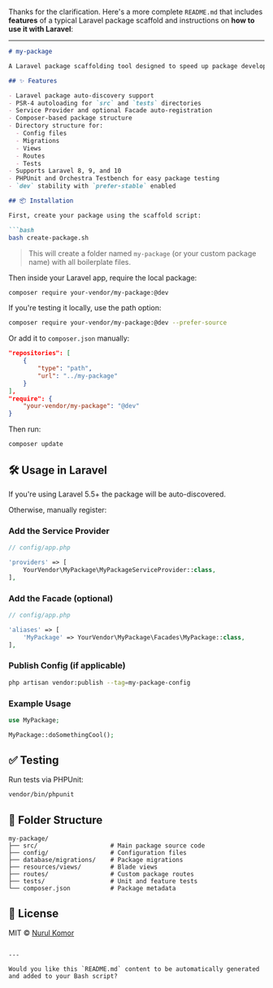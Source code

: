 Thanks for the clarification. Here's a more complete `README.md` that includes **features** of a typical Laravel package scaffold and instructions on **how to use it with Laravel**:

---

```markdown
# my-package

A Laravel package scaffolding tool designed to speed up package development with Laravel support.

## ✨ Features

- Laravel package auto-discovery support
- PSR-4 autoloading for `src` and `tests` directories
- Service Provider and optional Facade auto-registration
- Composer-based package structure
- Directory structure for:
  - Config files
  - Migrations
  - Views
  - Routes
  - Tests
- Supports Laravel 8, 9, and 10
- PHPUnit and Orchestra Testbench for easy package testing
- `dev` stability with `prefer-stable` enabled

## 📦 Installation

First, create your package using the scaffold script:

```bash
bash create-package.sh
```

> This will create a folder named `my-package` (or your custom package name) with all boilerplate files.

Then inside your Laravel app, require the local package:

```bash
composer require your-vendor/my-package:@dev
```

If you're testing it locally, use the path option:

```bash
composer require your-vendor/my-package:@dev --prefer-source
```

Or add it to `composer.json` manually:

```json
"repositories": [
    {
        "type": "path",
        "url": "../my-package"
    }
],
"require": {
    "your-vendor/my-package": "@dev"
}
```

Then run:

```bash
composer update
```

## 🛠 Usage in Laravel

If you're using Laravel 5.5+ the package will be auto-discovered.

Otherwise, manually register:

### Add the Service Provider

```php
// config/app.php

'providers' => [
    YourVendor\MyPackage\MyPackageServiceProvider::class,
],
```

### Add the Facade (optional)

```php
// config/app.php

'aliases' => [
    'MyPackage' => YourVendor\MyPackage\Facades\MyPackage::class,
],
```

### Publish Config (if applicable)

```bash
php artisan vendor:publish --tag=my-package-config
```

### Example Usage

```php
use MyPackage;

MyPackage::doSomethingCool();
```

## ✅ Testing

Run tests via PHPUnit:

```bash
vendor/bin/phpunit
```

## 🧱 Folder Structure

```
my-package/
├── src/                    # Main package source code
├── config/                 # Configuration files
├── database/migrations/    # Package migrations
├── resources/views/        # Blade views
├── routes/                 # Custom package routes
├── tests/                  # Unit and feature tests
└── composer.json           # Package metadata
```

## 📄 License

MIT © [Nurul Komor](https://nurulkomor.vercel.app/)
```

---

Would you like this `README.md` content to be automatically generated and added to your Bash script?
